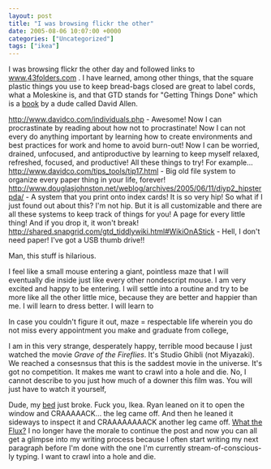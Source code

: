```yaml
---
layout: post
title: "I was browsing flickr the other"
date: 2005-08-06 10:07:00 +0000
categories: ["Uncategorized"]
tags: ["ikea"]
---
```


I was browsing flickr the other day and followed links to www.43folders.com . I have learned, among other things, that the square plastic things you use to keep bread-bags closed are great to label cords, what a Moleskine is, and that GTD stands for "Getting Things Done" which is a [book](http://www.amazon.com/exec/obidos/tg/detail/-/0142000280/qid=1123317177/sr=8-1/ref=pd_bbs_sbs_1/102-0543866-6760943?v=glance&s=books&n=507846) by a dude called David Allen.

http://www.davidco.com/individuals.php - Awesome! Now I can procrastinate by reading about how not to procrastinate! Now I can not every do anything important by learning how to create environments and best practices for work and home to avoid burn-out! Now I can be worried, drained, unfocused, and antiproductive by learning to keep myself relaxed, refreshed, focused, and productive! All these things to try! For example...
http://www.davidco.com/tips_tools/tip17.html - Big old file system to organize every paper thing in your life, forever!
http://www.douglasjohnston.net/weblog/archives/2005/06/11/diyp2_hipsterpda/ - A system that you print onto index cards! It is so very hip! So what if I just found out about this? I'm not hip. But it is all customizable and there are all these systems to keep track of things for you! A page for every little thing! And if you drop it, it won't break!
http://shared.snapgrid.com/gtd_tiddlywiki.html#WikiOnAStick - Hell, I don't need paper! I've got a USB thumb drive!!

Man, this stuff is hilarious. 

I feel like a small mouse entering a giant, pointless maze that I will eventually die inside just like every other nondescript mouse. I am very excited and happy to be entering. I will settle into a routine and try to be more like all the other little mice, because they are better and happier than me. I will learn to dress better. I will learn to 

In case you couldn't figure it out, maze = respectable life wherein you do not miss every appointment you make and graduate from college, 

I am in this very strange, desperately happy, terrible mood because I just watched the movie *Grave of the Fireflies*. It's Studio Ghibli (not Miyazaki). We reached a consesnsus that this is the saddest movie in the universe. It's got no competition. It makes me want to crawl into a hole and die. No, I cannot describe to you just how much of a downer this film was. You will just have to watch it yourself,

Dude, my [bed](http://www.ikea.com/webapp/wcs/stores/servlet/ProductDisplay?catalogId=10101&storeId=12&productId=10918&langId=-1&parentCats=10103*10144) just broke. Fuck you, Ikea. Ryan leaned on it to open the window and CRAAAAACK... the leg came off. And then he leaned it sideways to inspect it and CRAAAAAAAACK another leg came off. [What the Flux?](http://wow.allakhazam.com/db/quest.html?wquest=7722) I no longer have the morale to continue the post and now you can all get a glimpse into my writing process because I often start writing my next paragraph before I'm done with the one I'm currently stream-of-conscious-ly typing. I want to crawl into a hole and die.
